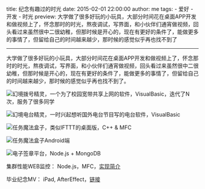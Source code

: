 title: 纪念有趣过的时光
date: 2015-02-01 22:00:00
author: me
tags:
    - 爱好
    - 开发
    - 时光
preview: 大学做了很多好玩的小玩具，大部分时间花在桌面APP开发和做视频上了，怀念那时的时光，熬夜调试，写界面，和小伙伴们通宵做视频，回头看过来虽然很中二很幼稚，但那时候是开心的，现在有更好的条件了，能做更多的事情了，但留给自己的时间越来越少，那时候的感觉似乎再也找不到了

---

大学做了很多好玩的小玩具，大部分时间花在桌面APP开发和做视频上了，怀念那时的时光，熬夜调试，写界面，和小伙伴们通宵做视频，回头看过来虽然很中二很幼稚，但那时候是开心的，现在有更好的条件了，能做更多的事情了，但留给自己的时间越来越少，那时候的感觉似乎再也找不到了。

![幻境拨号精灵，一个为了校园宽带共享上网的软件，VisualBasic，迭代了N次，服务了很多同学](-/images/colloge/dial.jpg)

![幻境电台精灵，一时兴起想听国外电台节目写的电台软件，VisualBasic](-/images/colloge/radio.jpg)

![任务魔法盒子，类似IFTTT的桌面版，C++ & MFC](-/images/colloge/box.png)

![任务魔法盒子Android端](-/images/colloge/box_mobile.png)

![电子签章平台，Node.js + MongoDB](-/images/colloge/sign.png)

集群性能WEB监控： Node.js，MFC，[实现简介](https://drive.google.com/file/d/0B8W2neTuEiYGZDVfN1NxVE5sWTQ/view)

毕业纪念MV： iPad, AfterEffect，[链接](http://v.youku.com/v_show/id_XMTI2NDc0ODU2OA==.html)